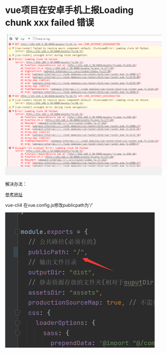 # vue项目在安卓手机上报Loading chunk xxx failed 错误

![Image text](../.vuepress/public/vueNotes/08/01.png)

解决办法：

[参考地址](https://cli.vuejs.org/zh/config/#publicpath)

vue-cli4  在vue.config.js修改publicpath为'/'

![Image text](../.vuepress/public/vueNotes/08/02.png)
